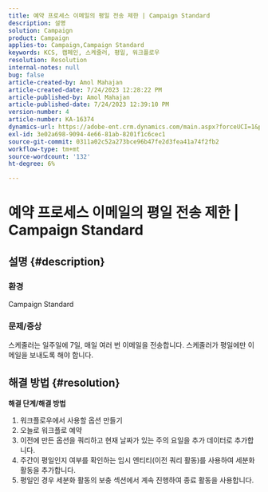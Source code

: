 ```yaml
---
title: 예약 프로세스 이메일의 평일 전송 제한 | Campaign Standard
description: 설명
solution: Campaign
product: Campaign
applies-to: Campaign,Campaign Standard
keywords: KCS, 캠페인, 스케줄러, 평일, 워크플로우
resolution: Resolution
internal-notes: null
bug: false
article-created-by: Amol Mahajan
article-created-date: 7/24/2023 12:28:22 PM
article-published-by: Amol Mahajan
article-published-date: 7/24/2023 12:39:10 PM
version-number: 4
article-number: KA-16374
dynamics-url: https://adobe-ent.crm.dynamics.com/main.aspx?forceUCI=1&pagetype=entityrecord&etn=knowledgearticle&id=e197848f-1d2a-ee11-bdf4-6045bd006d92
exl-id: 3e02a698-9094-4e66-81ab-8201f1c6cec1
source-git-commit: 0311a02c52a273bce96b47fe2d3fea41a74f2fb2
workflow-type: tm+mt
source-wordcount: '132'
ht-degree: 6%

---
```


# 예약 프로세스 이메일의 평일 전송 제한 | Campaign Standard

## 설명 {#description}


### <b>환경</b>

Campaign Standard



### <b>문제/증상</b>

스케줄러는 일주일에 7일, 매일 여러 번 이메일을 전송합니다. 스케줄러가 평일에만 이메일을 보내도록 해야 합니다.


## 해결 방법 {#resolution}

<b>해결 단계/해결 방법</b>
1. 워크플로우에서 사용할 옵션 만들기
2. 오늘로 워크플로 예약
3. 이전에 만든 옵션을 쿼리하고 현재 날짜가 있는 주의 요일을 추가 데이터로 추가합니다.
4. 주간이 평일인지 여부를 확인하는 임시 엔티티(이전 쿼리 활동)를 사용하여 세분화 활동을 추가합니다.
5. 평일인 경우 세분화 활동의 보충 섹션에서 계속 진행하여 종료 활동을 사용합니다.
